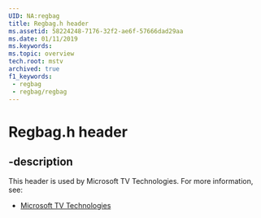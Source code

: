 ```yaml
---
UID: NA:regbag
title: Regbag.h header
ms.assetid: 58224248-7176-32f2-ae6f-57666dad29aa
ms.date: 01/11/2019
ms.keywords: 
ms.topic: overview
tech.root: mstv
archived: true
f1_keywords:
 - regbag
 - regbag/regbag
---
```


# Regbag.h header


## -description

This header is used by Microsoft TV Technologies. For more information, see:

- [Microsoft TV Technologies](https://learn.microsoft.com/previous-versions/windows/desktop/mstv/microsoft-tv-technologies-portal)

